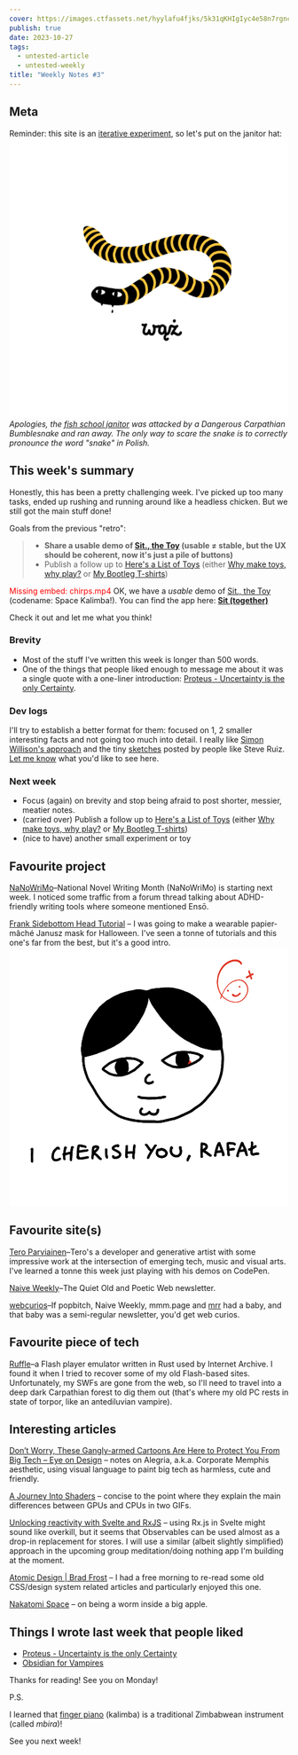 ```yaml
---
cover: https://images.ctfassets.net/hyylafu4fjks/5k31qKHIgIyc4e58n7rgnc/d44fa1feafea819ef03bfe228625aa98/Untitled_Artwork_13.png
publish: true
date: 2023-10-27
tags:
  - untested-article
  - untested-weekly
title: "Weekly Notes #3"
---
```

## Meta

Reminder: this site is an [iterative experiment](<../../../111>), so let's put on the janitor hat:
![](../../dangerous-galician-snake.webp)
*Apologies, the [fish school janitor](<../182624883_856620778253995_571075980421732300_n_17904835792889678.webp>) was attacked by a Dangerous Carpathian Bumblesnake and ran away. The only way to scare the snake is to correctly pronounce the word "snake" in Polish.*

## This week's summary

Honestly, this has been a pretty challenging week. I've picked up too many tasks, ended up rushing and running around like a headless chicken. But we still got the main stuff done!

Goals from the previous "retro":

> - **Share a usable demo of [Sit., the Toy](<../../../Sit., (together)>) (usable ≠ stable, but the UX should be coherent, now it's just a pile of buttons)**
> - Publish a follow up to [Here's a List of Toys](<../../../Here's a List of Toys>) (either [Why make toys, why play?](<../../../Why make toys, why play?>) or [My Bootleg T-shirts](<../../../My Bootleg T-shirts>))


<span style="color: red">Missing embed: chirps.mp4</span>
OK, we have a *usable* demo of [Sit., the Toy](<../../../Sit., (together)>) (codename: Space Kalimba!). You can find the app here: **[Sit (together)](https://nothing-together.sonnet.io)**

Check it out and let me what you think!

### Brevity

- Most of the stuff I've written this week is longer than 500 words. 
- One of the things that people liked enough to message me about it was a single quote with a one-liner introduction: [Proteus - Uncertainty is the only Certainty](<../../../Proteus - Uncertainty is the only Certainty>). 

### Dev logs

I'll try to establish a better format for them: focused on 1, 2 smaller interesting facts and not going too much into detail. I really like [Simon Willison's approach](https://til.simonwillison.net/cloudflare/robots-txt-cloudflare-workers) and the tiny [sketches](https://twitter.com/steveruizok/status/1708207350232817694) posted by people like Steve Ruiz. [Let me know](mailto:hello@sonnet.io) what you'd like to see here.
### Next week

- Focus (again) on brevity and stop being afraid to post shorter, messier, meatier notes.
- (carried over) Publish a follow up to [Here's a List of Toys](<../../../Here's a List of Toys>) (either [Why make toys, why play?](<../../../Why make toys, why play?>) or [My Bootleg T-shirts](<../../../My Bootleg T-shirts>))
- (nice to have) another small experiment or toy

## Favourite project

[NaNoWriMo](https://nanowrimo.org)–National Novel Writing Month (NaNoWriMo) is starting next week. I noticed some traffic from a forum thread talking about ADHD-friendly writing tools where someone mentioned Ensō.

[Frank Sidebottom Head Tutorial](https://www.youtube.com/watch?v=UphC6JAqd5E&pp=ygUUZHlpIGZyYW5rIHNpZGVib3R0b20%3D) – I was going to make a wearable papier-mâché Janusz mask for Halloween. I've seen a tonne of tutorials and this one's far from the best, but it's a good intro.
![](../../004-10.png)

## Favourite site(s)

[Tero Parviainen](https://teropa.info)–Tero's a developer and generative artist with some impressive work at the intersection of emerging tech, music and visual arts. I've learned a tonne this week just playing with his demos on CodePen.

[Naive Weekly](https://www.naiveweekly.com)–The Quiet Old and Poetic Web newsletter.

[webcurios](https://webcurios.co.uk)–If popbitch, Naive Weekly, mmm.page and [mrr](https://mrr.sonnet.io) had a baby, and that baby was a semi-regular newsletter, you'd get web curios. 


## Favourite piece of tech

[Ruffle](https://ruffle.rs/)–a Flash player emulator written in Rust used by Internet Archive. I found it when I tried to recover some of my old Flash-based sites. Unfortunately, my SWFs are gone from the web, so I'll need to travel into a deep dark Carpathian forest to dig them out (that's where my old PC rests in state of torpor, like an antediluvian vampire).


## Interesting articles

[Don’t Worry, These Gangly-armed Cartoons Are Here to Protect You From Big Tech – Eye on Design](https://eyeondesign.aiga.org/dont-worry-these-gangley-armed-cartoons-are-here-to-protect-you-from-big-tech/) – notes on Alegria, a.k.a. Corporate Memphis aesthetic, using visual language to paint big tech as harmless, cute and friendly. 

[A Journey Into Shaders](https://www.mayerowitz.io/blog/a-journey-into-shaders) – concise to the point where they explain the main differences between GPUs and CPUs in two GIFs.

[Unlocking reactivity with Svelte and RxJS](https://timdeschryver.dev/blog/unlocking-reactivity-with-svelte-and-rxjs#refactored-typeahead) – using Rx.js in Svelte might sound like overkill, but it seems that Observables can be used almost as a drop-in replacement for stores. I will use a similar (albeit slightly simplified) approach in the upcoming group meditation/doing nothing app I'm building at the moment.

[Atomic Design | Brad Frost](https://bradfrost.com/blog/post/atomic-web-design/) – I had a free morning to re-read some old CSS/design system related articles and particularly enjoyed this one.

[Nakatomi Space](https://www.bldgblog.com/2010/01/nakatomi-space/) – on being a worm inside a big apple.

## Things I wrote last week that people liked

- [Proteus - Uncertainty is the only Certainty](<../../../Proteus - Uncertainty is the only Certainty>)
- [Obsidian for Vampires](<../../../Obsidian for Vampires>)

Thanks for reading! See you on Monday!

P.S. 

I learned that [finger piano](https://en.wikipedia.org/wiki/Mbira) (kalimba) is a traditional Zimbabwean instrument (called *mbira*)!

See you next week!
